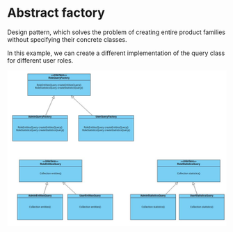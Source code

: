 # Abstract factory
Design pattern, which solves the problem of creating entire product families without specifying their concrete classes.

In this example, we can create a different implementation of the query class for different user roles.

![uml](uml.jpg)